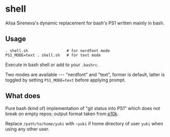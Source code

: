 # shell

Alisa Sireneva's dynamic replacement for bash's PS1 written mainly in bash.

## Usage

```
. shell.sh                 # for nerdfont mode
PS1_MODE=text . shell.sh   # for text mode
```

Execute in bash shell or add to your `.bashrc`.

Two modes are available --- "nerdfont" and "text", former is default, latter is toggled by setting `PS1_MODE=text` before applying prompt.

## What does

Pure bash (kind of) implementation of "git status into PS1" which does not break on empty repos; output format taken from [p10k](https://github.com/romkatv/powerlevel10k).

Replace `/path/to/home/yuki` with `~yuki` if home directory of user `yuki` when using any other user.

